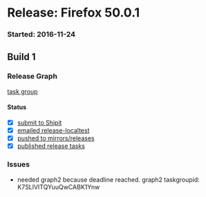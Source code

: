 # Release: Firefox 50.0.1

### Started: 2016-11-24

## Build 1

### Release Graph
[task group](https://tools.taskcluster.net/push-inspector/#/gHLEpwYBRTOCFHfjluJKhA)

#### Status
- [x] [submit to Shipit](https://wiki.mozilla.org/Release:Release_Automation_on_Mercurial:Starting_a_Release#Submit_to_Ship_It)
- [x] [emailed release-localtest](../how-tos/relpro.md#1-email-drivers-re-release-live-on-test-channel)
- [x] [pushed to mirrors/releases](../how-tos/relpro.md#2-push-to-releases-dir-mirrors)
- [x] [published release tasks](../how-tos/relpro.md#3-publish-release)

### Issues
- needed graph2 because deadline reached. graph2 taskgroupid: K7SLlVITQYuuQwCABK1Ynw


